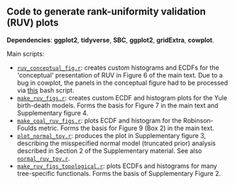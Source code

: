 ## Code to generate rank-uniformity validation (RUV) plots

**Dependencies**: **ggplot2**, **tidyverse**, **SBC**, **ggplot2**, **gridExtra**, **cowplot**.

Main scripts:

- [`ruv_conceptual_fig.r`](https://github.com/rbouckaert/DeveloperManual/blob/master/r_scripts/ruv/code_for_figures/ruv_conceptual_fig.r): creates custom histograms and ECDFs for the 'conceptual' presentation of RUV in Figure 6 of the main text. Due to a bug in cowplot, the panels in the conceptual figure had to be processed via [this](https://github.com/rbouckaert/DeveloperManual/blob/master/r_scripts/ruv/output/make_ruv_conceptual.sh) bash script.
- [`make_ruv_figs.r`](https://github.com/rbouckaert/DeveloperManual/blob/master/r_scripts/ruv/code_for_figures/make_ruv_figs.r): creates custom ECDF and histogram plots for the Yule birth-death models. Forms the basis for Figure 7 in the main text and Supplementary figure 4. 
- [`make_coal_ruv_figs.r`](https://github.com/rbouckaert/DeveloperManual/blob/master/r_scripts/ruv/code_for_figures/make_coal_ruv_figs.r): plots ECDF and histogram for the Robinson-Foulds metric. Forms the basis for Figure 9 (Box 2) in the main text.
- [`plot_normal_toy.r`](https://github.com/rbouckaert/DeveloperManual/blob/master/r_scripts/ruv/code_for_figures/plot_normal_toy.r): produces the plot in Supplementary figure 3, describing the misspecified normal model (truncated prior) analysis described in Section 2 of the Supplementary material. See also [`normal_ruv_toy.r`](https://github.com/rbouckaert/DeveloperManual/blob/master/r_scripts/ruv/code_for_figures/normal_ruv_toy.r).
- [`make_ruv_figs_topological.r`](https://github.com/rbouckaert/DeveloperManual/blob/master/r_scripts/ruv/code_for_figures/make_ruv_figs_topological.r): plots ECDFs and histograms for many tree-specific functionals. Forms the basis of Supplementary Figure 2.




